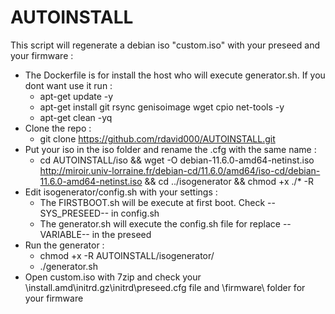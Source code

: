 # AUTOINSTALL
This script will regenerate a debian iso "custom.iso" with your preseed and your firmware :
- The Dockerfile is for install the host who will execute generator.sh. If you dont want use it run :
	- apt-get update -y
	- apt-get install git rsync genisoimage wget cpio net-tools -y
	- apt-get clean -yq
- Clone the repo :
	- git clone https://github.com/rdavid000/AUTOINSTALL.git
- Put your iso in the iso folder and rename the .cfg with the same name :
	- cd AUTOINSTALL/iso && wget -O debian-11.6.0-amd64-netinst.iso http://miroir.univ-lorraine.fr/debian-cd/11.6.0/amd64/iso-cd/debian-11.6.0-amd64-netinst.iso && cd ../isogenerator && chmod +x ./* -R
- Edit isogenerator/config.sh with your settings :
	- The FIRSTBOOT.sh will be execute at first boot. Check --SYS_PRESEED-- in config.sh
	- The generator.sh will execute the config.sh file for replace --VARIABLE-- in the preseed
- Run the generator :
	- chmod +x -R AUTOINSTALL/isogenerator/
	- ./generator.sh
- Open custom.iso with 7zip and check your \install.amd\initrd.gz\initrd\preseed.cfg file and \firmware\ folder for your firmware





